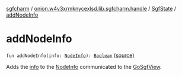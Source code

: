 [sgfcharm](../../index.md) / [onion.w4v3xrmknycexlsd.lib.sgfcharm.handle](../index.md) / [SgfState](index.md) / [addNodeInfo](./add-node-info.md)

# addNodeInfo

`fun addNodeInfo(info: `[`NodeInfo`](../-node-info/index.md)`): `[`Boolean`](https://kotlinlang.org/api/latest/jvm/stdlib/kotlin/-boolean/index.html) [(source)](https://github.com/w4v3/sgfcharm/tree/master/sgfcharm/src/main/java/onion/w4v3xrmknycexlsd/lib/sgfcharm/handle/SgfState.kt#L210)

Adds the [info](add-node-info.md#onion.w4v3xrmknycexlsd.lib.sgfcharm.handle.SgfState$addNodeInfo(onion.w4v3xrmknycexlsd.lib.sgfcharm.handle.NodeInfo)/info) to the [NodeInfo](../-node-info/index.md) communicated to the [GoSgfView](../../onion.w4v3xrmknycexlsd.lib.sgfcharm.view/-go-sgf-view/index.md).

